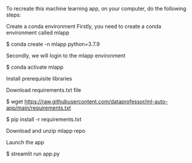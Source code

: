 To recreate this machine learning app, on your computer,
do the following steps:

Create a conda environment
Firstly, you need to create a conda environment called
mlapp 

$ conda create -n mlapp python=3.7.9

Secondly, we will login to the mlapp environment

$ conda activate mlapp

Install prerequisite libraries

Download requirements.txt file

$ wget https://raw.githubusercontent.com/dataprofessor/ml-auto-app/main/requirements.txt

$ pip install -r requirements.txt

Download and unzip mlapp repo

Launch the app

$ streamlit run app.py